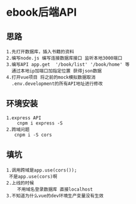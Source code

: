# ebook后端API

## 思路
```
1.先打开数据库，插入书籍的资料
2.编写node.js 编写连接数据库接口 监听本地3000端口
3.编写API app.get  '/book/list' '/book/home' 等
  通过本地ip加端口加指定位置 获得json数据
4.打开vue项目 将之前的mock模拟数据取消 
  .env.development的所有API地址进行修改
```

## 环境安装
```
1.express API
    cnpm i express -S
2.跨域问题
   cnpm i -S cors  

```

## 填坑
```
1.调用跨域是app.use(cors());
 不是app.use(cors)啊
2.上线的时候
    不用域名登录数据库 直接localhost
3.不知道为什么vue的dev环境生产变量没有生效
```
     

